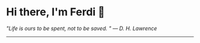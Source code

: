 <h1>Hi there, I'm Ferdi 👋</h1>

<p><em>
  "Life is ours to be spent, not to be saved. " — D. H. Lawrence
</em></p>

---
